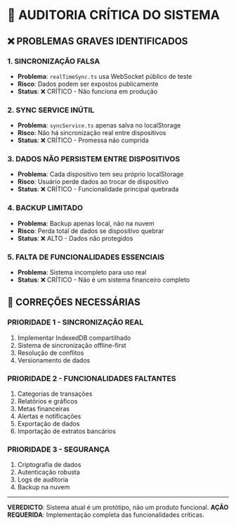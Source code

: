 # 🚨 AUDITORIA CRÍTICA DO SISTEMA

## ❌ PROBLEMAS GRAVES IDENTIFICADOS

### 1. **SINCRONIZAÇÃO FALSA**
- **Problema**: `realTimeSync.ts` usa WebSocket público de teste
- **Risco**: Dados podem ser expostos publicamente
- **Status**: ❌ CRÍTICO - Não funciona em produção

### 2. **SYNC SERVICE INÚTIL**
- **Problema**: `syncService.ts` apenas salva no localStorage
- **Risco**: Não há sincronização real entre dispositivos
- **Status**: ❌ CRÍTICO - Promessa não cumprida

### 3. **DADOS NÃO PERSISTEM ENTRE DISPOSITIVOS**
- **Problema**: Cada dispositivo tem seu próprio localStorage
- **Risco**: Usuário perde dados ao trocar de dispositivo
- **Status**: ❌ CRÍTICO - Funcionalidade principal quebrada

### 4. **BACKUP LIMITADO**
- **Problema**: Backup apenas local, não na nuvem
- **Risco**: Perda total de dados se dispositivo quebrar
- **Status**: ❌ ALTO - Dados não protegidos

### 5. **FALTA DE FUNCIONALIDADES ESSENCIAIS**
- **Problema**: Sistema incompleto para uso real
- **Status**: ❌ CRÍTICO - Não é um sistema financeiro completo

## 🔧 CORREÇÕES NECESSÁRIAS

### **PRIORIDADE 1 - SINCRONIZAÇÃO REAL**
1. Implementar IndexedDB compartilhado
2. Sistema de sincronização offline-first
3. Resolução de conflitos
4. Versionamento de dados

### **PRIORIDADE 2 - FUNCIONALIDADES FALTANTES**
1. Categorias de transações
2. Relatórios e gráficos
3. Metas financeiras
4. Alertas e notificações
5. Exportação de dados
6. Importação de extratos bancários

### **PRIORIDADE 3 - SEGURANÇA**
1. Criptografia de dados
2. Autenticação robusta
3. Logs de auditoria
4. Backup na nuvem

---

**VEREDICTO**: Sistema atual é um protótipo, não um produto funcional.
**AÇÃO REQUERIDA**: Implementação completa das funcionalidades críticas.